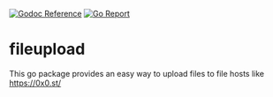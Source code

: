 [![Godoc Reference](https://img.shields.io/badge/godoc-reference-blue.svg)](https://godoc.org/github.com/SoMuchForSubtlety/fileupload)
[![Go Report](https://img.shields.io/badge/go%20report-A%2B-brightgreen.svg)](https://goreportcard.com/report/github.com/SoMuchForSubtlety/fileupload)

# fileupload
This go package provides an easy way to upload files to file hosts like https://0x0.st/
